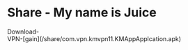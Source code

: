 # Share - My name is Juice
</hr>
Download-
<br>
VPN-[gain](/share/com.vpn.kmvpn11.KMAppApplcation.apk)
